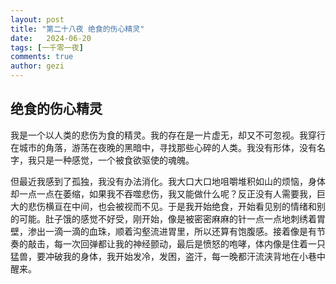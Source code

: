 ```yaml
---
layout: post
title: "第二十八夜 绝食的伤心精灵"
date:   2024-06-20
tags: [一千零一夜]
comments: true
author: gezi
---
```


<!-- more -->

## 绝食的伤心精灵

我是一个以人类的悲伤为食的精灵。我的存在是一片虚无，却又不可忽视。我穿行在城市的角落，游荡在夜晚的黑暗中，寻找那些心碎的人类。我没有形体，没有名字，我只是一种感觉，一个被食欲驱使的魂魄。

但最近我感到了孤独，我没有办法消化。我大口大口地咀嚼堆积如山的烦恼，身体却一点一点在萎缩，如果我不吞噬悲伤，我又能做什么呢？反正没有人需要我，巨大的悲伤横亘在中间，也会被视而不见。于是我开始绝食，开始看见别的情绪和别的可能。肚子饿的感觉不好受，刚开始，像是被密密麻麻的针一点一点地刺绣着胃壁，渗出一滴一滴的血珠，顺着沟壑流进胃里，所以还算有饱腹感。接着像是有节奏的敲击，每一次回弹都让我的神经颤动，最后是愤怒的咆哮，体内像是住着一只猛兽，要冲破我的身体，我开始发冷，发困，盗汗，每一晚都汗流浃背地在小巷中醒来。
